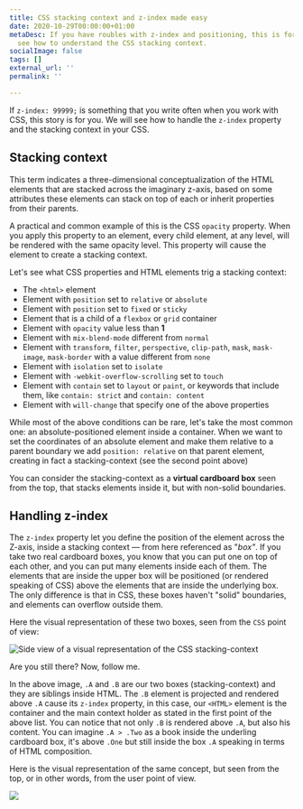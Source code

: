 ```yaml
---
title: CSS stacking context and z-index made easy
date: 2020-10-29T00:00:00+01:00
metaDesc: If you have roubles with z-index and positioning, this is for you. Let's
  see how to understand the CSS stacking context.
socialImage: false
tags: []
external_url: ''
permalink: ''

---
```

If `z-index: 99999;` is something that you write often when you work with CSS, this story is for you. We will see how to handle the `z-index`  property and the stacking context in your CSS.

## Stacking context

This term indicates a three-dimensional conceptualization of the HTML elements that are stacked across the imaginary z-axis, based on some attributes these elements can stack on top of each or inherit properties from their parents.

A practical and common example of this is the CSS `opacity` property. When you apply this property to an element, every child element, at any level, will be rendered with the same opacity level. This property will cause the element to create a stacking context.

Let's see what CSS properties and HTML elements trig a stacking context:

* The `<html>` element
* Element with `position` set to `relative` or `absolute`
* Element with `position` set to `fixed` or `sticky`
* Element that is a child of a `flexbox` or `grid` container
* Element with `opacity` value less than **1**
* Element with `mix-blend-mode` different from `normal`
* Element with `transform`, `filter`, `perspective`, `clip-path`, `mask`, `mask-image`, `mask-border` with a value different from `none`
* Element with `isolation` set to `isolate`
* Element with `-webkit-overflow-scrolling` set to `touch`
* Element with `contain` set to `layout` or `paint`, or keywords that include them, like `contain: strict` and `contain: content`
* Element with `will-change` that specify one of the above properties

While most of the above conditions can be rare, let's take the most common one: an absolute-positioned element inside a container. When we want to set the coordinates of an absolute element and make them relative to a parent boundary we add `position: relative` on that parent element, creating in fact a stacking-context (see the second point above)

You can consider the stacking-context as a **virtual cardboard box** seen from the top, that stacks elements inside it, but with non-solid boundaries.

## Handling z-index

The `z-index` property let you define the position of the element across the Z-axis, inside a stacking context — from here referenced as "_box"_. If you take two real cardboard boxes, you know that you can put one on top of each other, and you can put many elements inside each of them. The elements that are inside the upper box will be positioned (or rendered speaking of CSS) above the elements that are inside the underlying box. The only difference is that in CSS, these boxes haven't "solid" boundaries, and elements can overflow outside them.

Here the visual representation of these two boxes, seen from the `CSS` point of view:

![Side view of a visual representation of the CSS stacking-context](/images/uploads/z-index-side.svg)

Are you still there? Now, follow me.

In the above image, `.A` and `.B` are our two boxes (stacking-context) and they are siblings inside HTML. The `.B` element is projected and rendered above `.A` cause its `z-index` property, in this case, our `<HTML>` element is the container and the main context holder as stated in the first point of the above list. You can notice that not only `.B` is rendered above `.A`, but also his content. You can imagine `.A > .Two` as a book inside the underling cardboard box, it's above `.One` but still inside the box `.A` speaking in terms of HTML composition.

Here is the visual representation of the same concept, but seen from the top, or in other words, from the user point of view.

![](/images/uploads/z-index-top.svg)